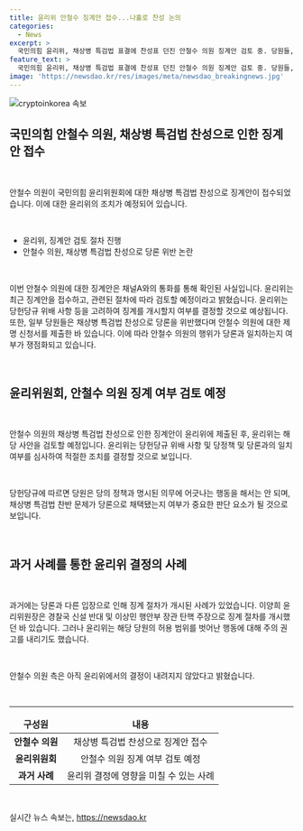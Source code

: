 ```yaml
---
title: 윤리위 안철수 징계안 접수...나홀로 찬성 논의
categories:
  - News
excerpt: >
  국민의힘 윤리위, 채상병 특검법 표결에 찬성표 던진 안철수 의원 징계안 검토 중. 당원들, 당론 어긴 행위로 제명 신청서 제출. 윤리위는 당론 여부 등 검토 예상. 이전 사례로 징계 절차 개시 가능성도 지적. 안 의원 측은 아직 윤리위로부터 연락 없다고 밝혀.
feature_text: >
  국민의힘 윤리위, 채상병 특검법 표결에 찬성표 던진 안철수 의원 징계안 검토 중. 당원들, 당론 어긴 행위로 제명 신청서 제출. 윤리위는 당론 여부 등 검토 예상. 이전 사례로 징계 절차 개시 가능성도 지적. 안 의원 측은 아직 윤리위로부터 연락 없다고 밝혀.
image: 'https://newsdao.kr/res/images/meta/newsdao_breakingnews.jpg'
---
```


<p><img src="https://newsdao.kr/res/images/meta/newsdao_breakingnews.jpg" alt="cryptoinkorea 속보" /></p>

<h2 data-ke-size="size26">국민의힘 안철수 의원, 채상병 특검법 찬성으로 인한 징계안 접수</h2>

<p data-ke-size="size16">&nbsp;</p>

<p>안철수 의원이 국민의힘 윤리위원회에 대한 채상병 특검법 찬성으로 징계안이 접수되었습니다. 이에 대한 윤리위의 조치가 예정되어 있습니다.</p>

<p data-ke-size="size16">&nbsp;</p>

<ul>
<li>윤리위, 징계안 검토 절차 진행</li>
<li>안철수 의원, 채상병 특검법 찬성으로 당론 위반 논란</li>
</ul>

<p data-ke-size="size16">&nbsp;</p>

<p>이번 안철수 의원에 대한 징계안은 채널A와의 통화를 통해 확인된 사실입니다. 윤리위는 최근 징계안을 접수하고, 관련된 절차에 따라 검토할 예정이라고 밝혔습니다. 윤리위는 당헌당규 위배 사항 등을 고려하여 징계를 개시할지 여부를 결정할 것으로 예상됩니다. 또한, 일부 당원들은 채상병 특검법 찬성으로 당론을 위반했다며 안철수 의원에 대한 제명 신청서를 제출한 바 있습니다. 이에 따라 안철수 의원의 행위가 당론과 일치하는지 여부가 쟁점화되고 있습니다.</p>

<p data-ke-size="size16">&nbsp;</p>

<h2 data-ke-size="size24">윤리위원회, 안철수 의원 징계 여부 검토 예정</h2>

<p data-ke-size="size16">&nbsp;</p>

<p>안철수 의원의 채상병 특검법 찬성으로 인한 징계안이 윤리위에 제출된 후, 윤리위는 해당 사안을 검토할 예정입니다. 윤리위는 당헌당규 위배 사항 및 당정책 및 당론과의 일치 여부를 심사하여 적절한 조치를 결정할 것으로 보입니다.</p>

<p data-ke-size="size16">&nbsp;</p>

<p>당헌당규에 따르면 당원은 당의 정책과 명시된 의무에 어긋나는 행동을 해서는 안 되며, 채상병 특검법 찬반 문제가 당론으로 채택됐는지 여부가 중요한 판단 요소가 될 것으로 보입니다.</p>

<p data-ke-size="size16">&nbsp;</p>

<h2 data-ke-size="size24">과거 사례를 통한 윤리위 결정의 사례</h2>

<p data-ke-size="size16">&nbsp;</p>

<p>과거에는 당론과 다른 입장으로 인해 징계 절차가 개시된 사례가 있었습니다. 이양희 윤리위원장은 경찰국 신설 반대 및 이상민 행안부 장관 탄핵 주장으로 징계 절차를 개시했던 바 있습니다. 그러나 윤리위는 해당 당원의 허용 범위를 벗어난 행동에 대해 주의 권고를 내리기도 했습니다.</p>

<p data-ke-size="size16">&nbsp;</p>

<p>안철수 의원 측은 아직 윤리위에서의 결정이 내려지지 않았다고 밝혔습니다.</p>

<p data-ke-size="size16">&nbsp;</p>

<hr>

<table>
<thead>
<tr>
<td style="text-align: center; height: 17px;"><b>구성원</b></td>
<td style="text-align: center; height: 17px;"><b>내용</b></td>
</tr>
</thead>
<tbody>
<tr>
<td style="text-align: center; height: 17px;"><b>안철수 의원</b></td>
<td style="text-align: center; height: 17px;">채상병 특검법 찬성으로 징계안 접수</td>
</tr>
<tr>
<td style="text-align: center; height: 17px;"><b>윤리위원회</b></td>
<td style="text-align: center; height: 17px;">안철수 의원 징계 여부 검토 예정</td>
</tr>
<tr>
<td style="text-align: center; height: 17px;"><b>과거 사례</b></td>
<td style="text-align: center; height: 17px;">윤리위 결정에 영향을 미칠 수 있는 사례</td>
</tr>
</tbody>
</table>

<p data-ke-size="size16">&nbsp;</p>
실시간 뉴스 속보는, <a href="https://newsdao.kr" rel="dofollow">https://newsdao.kr</a>


